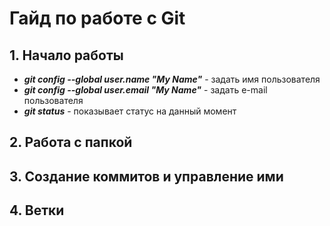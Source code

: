 # Гайд по работе с Git

## 1. Начало работы
* ***git config --global user.name "My Name"*** - задать имя пользователя
* ***git config --global user.email "My Name"*** - задать e-mail пользователя
* ***git status*** - показывает статус на данный момент
## 2. Работа с папкой

## 3. Создание коммитов и управление ими

## 4. Ветки